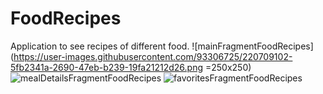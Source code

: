 # FoodRecipes
Application to see recipes of different food.
![mainFragmentFoodRecipes](https://user-images.githubusercontent.com/93306725/220709102-5fb2341a-2690-47eb-b239-19fa21212d26.png =250x250)
![mealDetailsFragmentFoodRecipes](https://user-images.githubusercontent.com/93306725/220709317-276ceeee-cd9a-420a-ad41-71822c7dc7c8.png)
![favoritesFragmentFoodRecipes](https://user-images.githubusercontent.com/93306725/220709603-abc6f7ca-19a7-4081-8a6d-b9a3338f495f.png)
